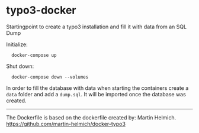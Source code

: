 # typo3-docker
Startingpoint to create a typo3 installation and fill it with data from an SQL Dump

Initialize:

```
  docker-compose up
```

Shut down:

```
  docker-compose down --volumes
 ```
 
 In order to fill the database with data when starting the containers create a `data` folder and add a `dump.sql`. It will be imported once the database was created.

---- 

The Dockerfile is based on the dockerfile created by: Martin Helmich. https://github.com/martin-helmich/docker-typo3
